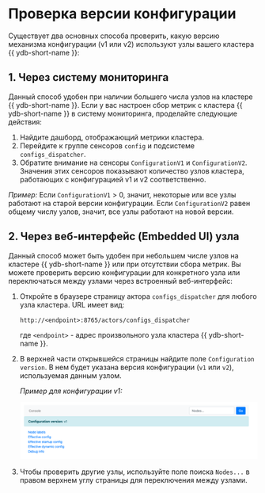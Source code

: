 # Проверка версии конфигурации

Существует два основных способа проверить, какую версию механизма конфигурации (v1 или v2) используют узлы вашего кластера {{ ydb-short-name }}:

## 1. Через систему мониторинга

Данный способ удобен при наличии большего числа узлов на кластере {{ ydb-short-name }}. Если у вас настроен сбор метрик с кластера {{ ydb-short-name }} в систему мониторинга, проделайте следующие действия:

1.  Найдите дашборд, отображающий метрики кластера.
2.  Перейдите к группе сенсоров `config` и подсистеме `configs_dispatcher`.
3.  Обратите внимание на сенсоры `ConfigurationV1` и `ConfigurationV2`. Значения этих сенсоров показывают количество узлов кластера, работающих с конфигурацией v1 и v2 соответственно.

*Пример:* Если `ConfigurationV1` > 0, значит, некоторые или все узлы работают на старой версии конфигурации. Если `ConfigurationV2` равен общему числу узлов, значит, все узлы работают на новой версии.

## 2. Через веб-интерфейс (Embedded UI) узла

Данный способ может быть удобен при небольшем числе узлов на кластере {{ ydb-short-name }} или при отсутствии сбора метрик. Вы можете проверить версию конфигурации для конкретного узла или переключаться между узлами через встроенный веб-интерфейс:

1.  Откройте в браузере страницу актора `configs_dispatcher` для любого узла кластера. URL имеет вид:

    ```text
    http://<endpoint>:8765/actors/configs_dispatcher
    ```

    где `<endpoint>` - адрес произвольного узла кластера {{ ydb-short-name }}.

2.  В верхней части открывшейся страницы найдите поле `Configuration version`. В нем будет указана версия конфигурации (`v1` или `v2`), используемая данным узлом.

    *Пример для конфигурации v1:*

    ![configs-dispatcher-page-v1](_assets/viewer-v1.png) 
3.  Чтобы проверить другие узлы, используйте поле поиска `Nodes...` в правом верхнем углу страницы для переключения между узлами.
